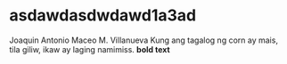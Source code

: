# asdawdasdwdawd1a3ad
Joaquin Antonio Maceo M. Villanueva
Kung ang tagalog ng corn ay mais, tila giliw, ikaw ay laging namimiss.
**bold text**

